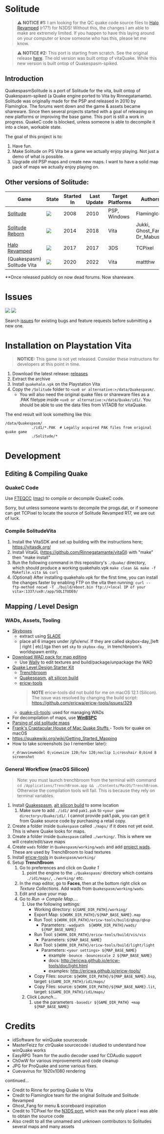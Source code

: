 # Solitude

> ⚠️ **NOTICE #1:** I am looking for the QC quake code source files to [Halo Revamped](https://www.youtube.com/watch?v=B_GB9LLBATQ) (r17?) for N3DS! Without this, the changes I am able to make are extremely limited. If you happen to have this laying around on your computer or know someone who has this, please let me know.

> ⚠️ **NOTICE #2:** This port is starting from scratch. See the original release [here](https://github.com/mattthw/SolitudeVita). The old version was built ontop of vitaQuake. While this new version is built ontop of Quakespasm-spiked.
## Introduction
QuakespasmSolitude is a port of Solitude for the vita, built ontop of Quakespasm-spiked (a Quake engine ported to Vita by Rinnegatamante). Solitude was originally made for the PSP and released in 2010 by FlamingIce. The forums went down and the game & assets became shareware. Since then several projects started with a goal of releasing on new platforms or improving the base game. This port is still a work in progress. QuakeC code is blocked, unless someone is able to decompile it into a clean, workable state.

The goal of this project is to:
1. Have fun.
2. Make Solitude on PS Vita be a game we actually enjoy playing. Not just a demo of what is possible. 
3. Upgrade old PSP maps and create new maps. I want to have a solid map pack of maps we actually enjoy playing on.

## Other versions of Solitude:

| Game                                                           | State                                                           | Started In | Last Update | Target Platforms | Authors                      | QuakeC Source                                        | Engine Source                                          |
|----------------------------------------------------------------|-----------------------------------------------------------------|------------|-------------|------------------|------------------------------|------------------------------------------------------|--------------------------------------------------------|
| [Solitude](https://www.moddb.com/games/solitude-game)          | ![](https://img.shields.io/badge/-alpha%20released-green)       | 2008       | 2010        | PSP, Windows     | FlamingIce                   | ![](https://img.shields.io/badge/-released**-yellow) | ![](https://img.shields.io/badge/-released**-yellow)   |
 | [Solitude Reborn](https://www.moddb.com/games/solitude-reborn) | ![](https://img.shields.io/badge/-abandoned-red)                | 2014       | 2018        | Vita             | Jukki, Ghost_Fang, Dr_Mabuse | ![](https://img.shields.io/badge/-private-red)       | ![](https://img.shields.io/badge/-closed%20source-red) |
 | [Halo Revamped](https://github.com/CollinScripter/Revamped3DS) | ![](https://img.shields.io/badge/-released-green)               | 2017       | 2017        | 3DS              | TCPixel                      | ![](https://img.shields.io/badge/-private-red)       | ![](https://img.shields.io/badge/-public-green)        |
| (Quakespasm) Solitude Vita                                     | ![](https://img.shields.io/badge/-in%20development-yellowgreen) | 2020       | 2022        | Vita             | mattthw                      | ![](https://img.shields.io/badge/-none-grey)         | ![](https://img.shields.io/badge/-public-green)        |

**Once released publicly on now dead forums. Now shareware.

# Issues
![](https://img.shields.io/github/issues-raw/mattthw/QuakespasmSolitude) ![](https://img.shields.io/github/issues-closed-raw/mattthw/QuakespasmSolitude)

Search [issues](https://github.com/mattthw/QuakespasmSolitude/issues) for existing bugs and feature requests before submitting a new one.

# Installation on Playstation Vita
> **NOTICE:** This game is not yet released. Consider these instructons for developers at this point in time.
1. Download the latest release: [releases](https://github.com/mattthw/QuakespasmSolitude/releases/)
1. Extract the archive
1. Install ``quakehalo.vpk`` on the Playstation Vita
1. Copy the ```/Solitude``` folder to ```<ux0 or alternative:>/data/Quakespasm/```.
    - You will also need the original quake files or shareware files as a .PAK filetype inside ```<ux0 or alternative:>/data/Quake/id1/```. You should be able to use the data files from VITADB for vitaQuake.


The end result will look something like this:
```
/data/Quakespasm/
            ./id1/*.PAK  # Legally acquired PAK files from original quake game
            ./Solitude/*
```

# Development

## Editing & Compiling Quake

### QuakeC Code

Use [FTEQCC](https://www.fteqcc.org/) ([mac](https://github.com/BryanHaley/fteqcc-mac)) to compile or decompile QuakeC code.

Sorry, but unless someone wants to decompile the progs.dat, or if someone can get TCPixel to locate the source of Solitude Revamped R17, we are out of luck.
### Compile SolitudeVita
1. Install the VitaSDK and set up building with the instructions here; https://vitasdk.org/
2. Install VitaGL (https://github.com/Rinnegatamante/vitaGl) with "make" then "make install"
3. Run the following command in this repository's ``./Quake/`` directory, which should produce a working quakehalo.vpk
```make clean && make -f Makefile.vita && curl```
4. (Optional) After installing quakehalo.vpk for the first time, you can install the changes faster by enabling FTP on the vita then running:
```curl --ftp-method nocwd -T ./build/eboot.bin ftp://<local IP of your vita>:1337/ux0:/app/SOLITUDE0/```

## Mapping / Level Design

### WADs, Assets, Tooling
- [Skyboxes](https://www.quaddicted.com/webarchive/kell.quaddicted.com/skyboxes.html)
  - extract using [SLADE](https://slade.mancubus.net/index.php?page=downloads)
  - place all 6 images under <mod>/gfx/env/. If they are called skybox-day_[left | right | etc].tga then set ``sky`` to ``skybox-day_`` in trenchbroom's worldspawn entity.
- [Download WAD pack for map editing](https://github.com/mattthw/QuakespasmSolitude/releases?q=wad&expanded=true)
  - Use [Wally](https://valvedev.info/tools/wally/) to edit textures and build/package/unpackage the WAD
- [Quake Level Design Starter Kit](https://github.com/jonathanlinat/quake-leveldesign-starterkit#readme)
  - [Trenchbroom](https://github.com/TrenchBroom/TrenchBroom/releases)
  - [Quakespasm](https://sourceforge.net/projects/quakespasm/), [alt  silicon build](https://github.com/BryanHaley/Quakespasm-AppleSilicon)
  - [ericw-tools](https://github.com/ericwa/ericw-tools)
    >**NOTE** ericw-tools did not build for me on macOS 12.1 (Silicon). The issue was resolved by changing the build script: https://github.com/ericwa/ericw-tools/issues/329
  - [quake-cli-tools](https://github.com/joshuaskelly/quake-cli-tools): used for managing WADs
- For decompilation of maps, use **[WinBSPC](https://gamebanana.com/tools/download/5030)**
- [Parsing of old solitude maps](https://docs.google.com/forms/d/e/1FAIpQLSeWVJZsibrkOvGFM-eU71NBU7y_i1WiL9-np2pGlpMS5n62mw/viewform?usp=sf_link)
- [Frank's Craptacular House of Mac Quake Stuffs
  ](http://quake.chaoticbox.com/) - Tools for quake on macOS
- https://quakewiki.org/wiki/Getting_Started_Mapping
- How to take screenshots (so I remember later):
    ```
  r_drawviewmodel 0;viewsize 120;fov 120;noclip 1;crosshair 0;bind 8 screenshot
  ```

### General Workflow (macOS Silicon)
> Note: you must launch trenchbroom from the terminal with command ``cd /Applications/TrenchBroom.app && ./Contents/MacOS/TrenchBroom``. Otherwise the compilation tools will fail. This is because they rely on terminal variables.
1. Install [Quakespasm](https://sourceforge.net/projects/quakespasm/), [alt  silicon build](https://github.com/BryanHaley/Quakespasm-AppleSilicon) to some location
   1. Make sure to add ```./id1/``` and ``pak1.pak`` to ``<your game directory>/Quake/id1/``. I cannot provide pak1.pak, you can get it from Quake source code by purchasing a retail copy.
2. Create a folder inside ``Quakespasm`` called ``./maps/`` if it does not yet exist. This is where Quake looks for maps.
3. Create a folder inside ``Quakespasm`` called ``./working/``. This is where we will create/edit/save maps
4. Create ``wads`` folder in ``Quakespasm/working/wads`` and add [project wads](https://github.com/mattthw/QuakespasmSolitude/releases?q=wad&expanded=true). These are used by TrenchBroom to load textures
5. Install [ericw-tools](https://github.com/ericwa/ericw-tools) in ``Quakespasm/working/``
6. Setup **TrenchBroom**
   1. Go to preferences and click on *Quake 1*
      1. point the engine to the ``./Quakespasm/`` directory which contains ``./id1/maps/``, ``./working/`` etc.
   2. In the map editor, go to **Faces**, then at the bottom right click on *Texture Collections*. Add wads from ``Quakespasm/working/wads``.
   3. Edit and save your map
   4. Go to *Run -> Compile Map...*. 
      1. Use the following settings:
         - Working directory: ``${GAME_DIR_PATH}/working/``
         - Export Map: ``${WORK_DIR_PATH}/${MAP_BASE_NAME}.map``
         - Run Tool: ``${WORK_DIR_PATH}/ericw-tools/build/qbsp/qbsp``
           - Parameters: ``-wadpath  ${WORK_DIR_PATH}/wads/ ${MAP_BASE_NAME}``
         - Run Tool: ``${WORK_DIR_PATH}/ericw-tools/build/vis/vis``
           - Parameters: ``${MAP_BASE_NAME}``
         - Run Tool: ``${WORK_DIR_PATH}/ericw-tools/build/light/light``
             - Parameters: ``<your settings> ${MAP_BASE_NAME}``
               - example ``-bounce -bouncescale 2 ${MAP_BASE_NAME}``
               - docs: http://ericwa.github.io/ericw-tools/doc/light.html
               - examples: http://ericwa.github.io/ericw-tools/
         - Copy Files: source: ``${WORK_DIR_PATH}/${MAP_BASE_NAME}.bsp``, target: ``${GAME_DIR_PATH}/id1/maps/``
         - Copy Files: source: ``${WORK_DIR_PATH}/${MAP_BASE_NAME}.lit``, target: ``${GAME_DIR_PATH}/id1/maps/``
      2. Click *Launch...*
         1. use the parameters ``-basedir ${GAME_DIR_PATH} +map ${MAP_BASE_NAME} ``

# Credits
- idSoftware for winQuake sourcecode
- MasterFeizz for ctrQuake sourcecode i studied to understand how winQuake works
- EasyRPG Team for the audio decoder used for CDAudio support
- Ch0wW for various improvements and code cleanup
- JPG for ProQuake and some various fixes.
- Cuevavirus for 1920x1080 rendering

continued...
- Credit to Rinne for porting Quake to Vita
- Credit to FlamingIce team for the original Solitude and Solitude Revamped
- Ghost_Fang for menu & scoreboard inspiration
- Credit to TCPixel for the [N3DS port](https://github.com/CollinScripter/Revamped3DS), which was the only place I was able to obtain the source code
- Also credit to all the unnamed and unknown contributors to Solitudes several maps and many assets